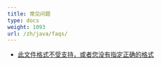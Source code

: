 ```yaml
---
title: 常见问题
type: docs
weight: 1093
url: /zh/java/faqs/
---
```


- [此文件格式不受支持，或者您没有指定正确的格式](/cells/zh/java/this-file-format-is-not-supported-or-you-do-not-specify-a-correct-format/)
